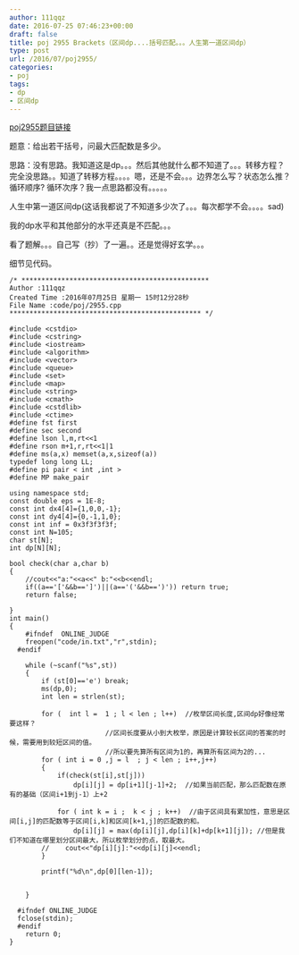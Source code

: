 ```yaml
---
author: 111qqz
date: 2016-07-25 07:46:23+00:00
draft: false
title: poj 2955 Brackets（区间dp....括号匹配。。。人生第一道区间dp）
type: post
url: /2016/07/poj2955/
categories:
- poj
tags:
- dp
- 区间dp
---
```


[poj2955题目链接](http://poj.org/problem?id=2955)



题意：给出若干括号，问最大匹配数是多少。

思路：没有思路。我知道这是dp。。。然后其他就什么都不知道了。。。转移方程？ 完全没思路。。知道了转移方程。。。。嗯，还是不会。。。边界怎么写？状态怎么推？循环顺序? 循环次序？我一点思路都没有。。。。。

人生中第一道区间dp(这话我都说了不知道多少次了。。。每次都学不会。。。。sad)

我的dp水平和其他部分的水平还真是不匹配。。。

看了题解。。。自己写（抄）了一遍。。还是觉得好玄学。。。

细节见代码。





 

    
    /* ***********************************************
    Author :111qqz
    Created Time :2016年07月25日 星期一 15时12分28秒
    File Name :code/poj/2955.cpp
    ************************************************ */
    
    #include <cstdio>
    #include <cstring>
    #include <iostream>
    #include <algorithm>
    #include <vector>
    #include <queue>
    #include <set>
    #include <map>
    #include <string>
    #include <cmath>
    #include <cstdlib>
    #include <ctime>
    #define fst first
    #define sec second
    #define lson l,m,rt<<1
    #define rson m+1,r,rt<<1|1
    #define ms(a,x) memset(a,x,sizeof(a))
    typedef long long LL;
    #define pi pair < int ,int >
    #define MP make_pair
    
    using namespace std;
    const double eps = 1E-8;
    const int dx4[4]={1,0,0,-1};
    const int dy4[4]={0,-1,1,0};
    const int inf = 0x3f3f3f3f;
    const int N=105;
    char st[N];
    int dp[N][N];
    
    bool check(char a,char b)
    {
        //cout<<"a:"<<a<<" b:"<<b<<endl;
        if((a=='['&&b==']')||(a=='('&&b==')')) return true;
        return false;
        
    }
    int main()
    {
    	#ifndef  ONLINE_JUDGE 
    	freopen("code/in.txt","r",stdin);
      #endif
    
    	while (~scanf("%s",st))
    	{
    	    if (st[0]=='e') break;
    	    ms(dp,0);
    	    int len = strlen(st);
    
    	    for (  int l =  1 ; l < len ; l++)  //枚举区间长度,区间dp好像经常要这样？
    						//区间长度要从小到大枚举，原因是计算较长区间的答案的时候，需要用到较短区间的值。
    						//所以要先算所有区间为1的，再算所有区间为2的...
    		for ( int i = 0 ,j = l  ; j < len ; i++,j++) 
    		{
    			if(check(st[i],st[j]))
    			    dp[i][j] = dp[i+1][j-1]+2;  //如果当前匹配，那么匹配数在原有的基础（区间i+1到j-1）上+2
    
    			for ( int k = i ;  k < j ; k++)  //由于区间具有累加性，意思是区间[i,j]的匹配数等于区间[i,k]和区间[k+1,j]的匹配数的和。
    			    dp[i][j] = max(dp[i][j],dp[i][k]+dp[k+1][j]); //但是我们不知道在哪里划分区间最大，所以枚举划分的点，取最大。
    		//    cout<<"dp[i][j]:"<<dp[i][j]<<endl;
    		}
    
    	    printf("%d\n",dp[0][len-1]);
    		
    	    
    	}
    
      #ifndef ONLINE_JUDGE  
      fclose(stdin);
      #endif
        return 0;
    }
    



